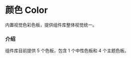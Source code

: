 <script setup lang="ts">
  import colorPage from "../../components/color-page/index.vue";
</script>

# 颜色 Color
内置视觉色彩色板，提供组件库整体视觉统一。

### 介绍
组件库目前提供 5 个色板，包含 1 个中性色板和 4 个主题色板。

<color-page />

